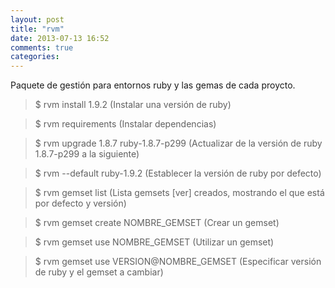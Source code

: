 ```yaml
---
layout: post
title: "rvm"
date: 2013-07-13 16:52
comments: true
categories: 
---
```

Paquete de gestión para entornos ruby y las gemas de cada proycto.

>$ rvm install 1.9.2 (Instalar una versión de ruby)

>$ rvm requirements (Instalar dependencias)

>$ rvm upgrade 1.8.7 ruby-1.8.7-p299 (Actualizar de la versión de ruby 1.8.7-p299 a la siguiente)

>$ rvm --default ruby-1.9.2 (Establecer la versión de ruby por defecto)

>$ rvm gemset list (Lista gemsets [ver] creados, mostrando el que está por defecto y versión)

>$ rvm gemset create NOMBRE_GEMSET (Crear un gemset)

>$ rvm gemset use NOMBRE_GEMSET (Utilizar un gemset)

>$ rvm gemset use VERSION@NOMBRE_GEMSET (Especificar versión de ruby y el gemset a cambiar)

